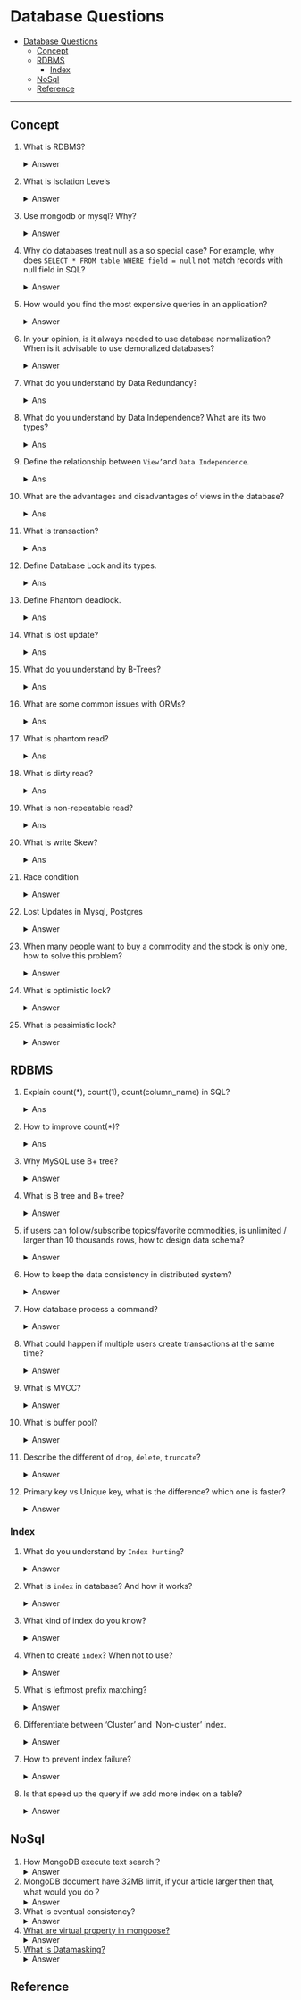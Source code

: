 # Database Questions
- [Database Questions](#database-questions)
  - [Concept](#concept)
  - [RDBMS](#rdbms)
    - [Index](#index)
  - [NoSql](#nosql)
  - [Reference](#reference)
  
---
## Concept
1. What is RDBMS?
    <details><summary>Answer</summary>
    Many data table with relation ship for store data.
    </details>
2. What is Isolation Levels
    <details><summary>Answer</summary>
      Database isolation refers to the ability of a database to allow a transaction to execute as if there are no other concurrently running transactions (even though in reality there can be a large number of concurrently running transactions). The overarching goal is to prevent reads and writes of temporary, aborted, or otherwise incorrect data written by concurrent transactions.
    
      The four levels of isolation are:
      - Read Uncommitted: A transaction can read data that has been modified by other transactions but not yet committed.
      - Read Committed: A transaction can only read data that has been committed by other transactions.
      - Repeatable Read: A transaction can only read data that has been committed by other transactions. It also prevents other transactions from modifying the data that has already been read by the current transaction.
      - Serializable: A transaction can only read data that has been committed by other transactions. It also prevents other transactions from modifying the data that has already been read by the current transaction. It also prevents other transactions from inserting new rows that match the WHERE clause of a query that has already been executed by the current transaction.
    </details>

3. Use mongodb or mysql? Why?
    <details><summary>Answer</summary>
      Actually we can change this question to compare with NoSQL and RDBMS.
      RDBMS is good at ACID if your business need transaction, and you want it to have high performance, you can use RDBMS.
      NoSQL is good at scalability if your business model is not structured will growth fast and become really dynamic. Choose NoSQL is good for you.

    </details>
4. Why do databases treat null as a so special case? For example, why does `SELECT * FROM table WHERE field = null` not match records with null field in SQL?
    <details><summary>Answer</summary>
      NULL means no value, not `zero` or `empty string`. And it have no type in SQL.
      Not `VARCHAR` or `DATE` or others. It will not to equal anything neither itself.
      If you want to check if a field is null, you should use `IS NULL` or `IS NOT NULL` instead of `=` or `<>`. 
    </details>
5. How would you find the most expensive queries in an application?
    <details><summary>Answer</summary>
      If you use SQL server , You can query `dm_exec_query_stats` to get the most expensive query.
      If you use Postgres, you can use an extension module `pg_stat_statements` to get the most expensive query.
      If you use MySQL, you need to capture this information from a log file, and not via a query. `See slow query log`

      Than with `EXPLAIN` you can see the query plan, and you can see the cost of each step. The cost is the number of rows that the step will process. So you can find the most expensive query by the cost of each step. 
    </details>
6. In your opinion, is it always needed to use database normalization? When is it advisable to use demoralized databases?
    <details><summary>Answer</summary>
      Normalization is a process of organizing data in a database. It is used to minimize data redundancy and improve data integrity. It is a technique to reduce the size of the database and increase the speed of the database.
      It is advisable to use demoralized databases when you need to improve the performance of the database cause by lots of join operation.
      `Normalize until it hurts, denormalize until it works.`
    </details>
7.  What do you understand by Data Redundancy?
    <details><summary> Ans </summary>      
      Duplication of data in the database is known as data redundancy. As a result of data redundancy, duplicated data is present at multiple locations, hence it leads to wastage of the storage space and the integrity of the database is destroyed.
    </details>
8.  What do you understand by Data Independence? What are its two types?
    <details><summary> Ans </summary>
      Data Independence refers to the ability to modify the schema definition in one level in such a way that it does not affect the schema definition in the next higher level.

      The 2 types of Data Independence are:

      - Physical Data Independence: It modifies the schema at the physical level without affecting the schema at the conceptual level. User application don't know how the data is stored in the disk, it is own by the database system.
      - Logical Data Independence: It modifies the schema at the conceptual level without affecting or causing changes in the schema at the view level. User application won't be affect by database schema change.
    </details>

9.  Define the relationship between `View’`and `Data Independence`.
    <details><summary> Ans </summary>
      View is a virtual table that does not have its data on its own rather the data is defined from one or more underlying base tables.
      Views account for logical data independence as the growth and restructuring of base tables are not reflected in views. 
    </details>
10. What are the advantages and disadvantages of views in the database?
    <details><summary> Ans </summary>
      Advantages:
        
        1. Views don't store data in a physical location.

        2. The view can be used to hide some of the columns from the table.

        3. Views can provide Access Restriction, since data insertion, update and deletion is not possible with the view.

      Disadvantages:
        
        4. When a table is dropped, associated view become irrelevant.
        
        5. Since the view is created when a query requesting data from view is triggered, its a bit slow.
        
        6. When views are created for large tables, it occupies more memory.
    </summary>
11. What is transaction?
    <details><summary> Ans</summary>
    Transaction is a logic unit in database, means a group of data read & write actions. It will be two results committed(all success) or rollback(all cancel).

    It is common to see in transfer money, you will transfer money from A to B, if A's balance is not enough, you will cancel the transaction, and the money will not transfer to B. To prevent data inconsistency, we need to use transaction.
    </details>
12. Define Database Lock and its types.
    <details><summary> Ans</summary>
    Database lock is a mechanism to prevent data inconsistency. It is used to prevent other transaction from accessing the data that is being accessed by the current transaction.
    - Exclusive Lock: Only one transaction can hold an exclusive lock on a row at a time. Others can't read or write, Until the transaction releases the lock.
  
    - Shared Lock: Multiple transactions can hold a shared lock on a row at a time. Others can read, but can't write, Until the transaction releases the lock. And the same time exclusive lock can't be acquired.

    - Range Lock: It is used to lock a range of rows. Also for InnoDB, it is related to `isolation level`. When isolation level is serializable, it will lock W/R to the range of rows. If isolation level is repeatable read, it will lock write to the range of rows.
    </details>
13. Define Phantom deadlock.
    <details><summary> Ans</summary>
    Phantom deadlock is a deadlock in a distributed DBMS. It is caused by the following conditions:
     - One process is waiting for resource which is being held by another process.
     - When second process release the resource and here comes a delay so no one knows resource is released.
    </details>
14. What is lost update?
    <details><summary> Ans</summary>
    Lost update is a phenomenon that two transactions update the same data, and the last transaction will overwrite the first transaction's update.
    </details>
15. What do you understand by B-Trees?
    <details><summary> Ans</summary>
      B-Trees are a type of self-balancing tree data structure that keeps data sorted and allows searches, sequential access, insertions, and deletions in logarithmic time. B-Trees are a generalization of a binary search tree in that a node can have more than two children.
    </details>
16. What are some common issues with ORMs?
    <details><summary> Ans</summary>
      Props: 
        - Make query sentence more readable. Easy to maintain
        - Prevent SQL injection
        - Models use OOP, which means you an extend and inherit from Models.
      Cons:
        - When you need to do complex query, you need to write raw SQL. ORM may have performance issue.
    </details>

17. What is phantom read?
    <details><summary> Ans</summary>
      Phantom read is a phenomenon two transactions read same data but get different rows.
    </details>

18. What is dirty read?
    <details><summary> Ans</summary>
      Dirty read is a phenomenon that occurs when a transaction reads a data item that has been modified by another uncommitted transaction.

      For example: Transaction A reads a data item, Transaction B modifies the data item, Transaction A reads the data item again, Transaction B update the data item, Transaction A reads the data item again. Transaction A will get the data item that is modified by Transaction B, but not committed.
    </details>

19. What is non-repeatable read?
    <details><summary> Ans</summary>
      Non-repeatable read is a phenomenon that occurs when a transaction re-reads a data item that it has previously read, and finds that the data item's value has been modified by another transaction.

      For example: Transaction A reads a data item, Transaction B modifies the data item, Transaction A reads the data item again. Transaction A will get the data item that is modified by Transaction B, but not committed.
    </details>
20. What is write Skew?
    <details><summary> Ans</summary>
      Write Skew is a phenomenon that occurs when two transactions that each have to make sure conditions are met before they can commit. And both pass the condition check, but when both commit, it will make wrong result.

      For example: Our customers want to buy products which are in stock 20. We have a table to store the stock of products. We have two transactions, Transaction A and Transaction B. Transaction A wants to buy 10 products, Transaction B wants to buy 5 products. Both transactions check the stock of products, and both pass the check. But when both commit, the stock of products will be minus 15, which is wrong.
    </details>

21. Race condition
    <details><summary>Answer</summary>
    - Atomic update
    - Transaction lock
    - Version control
    </details>
22. Lost Updates in Mysql, Postgres
    <details><summary>Answer</summary>
    Two transactions update the same row, the last transaction will overwrite the first transaction's update.
    </details>
23. When many people want to buy a commodity and the stock is only one, how to solve this problem?
    <details><summary>Answer</summary>
    - Use serializable isolation level
    </details>
24. What is optimistic lock?
    <details><summary>Answer</summary>
    Optimistic lock is a mechanism to prevent data inconsistency. When accessing data, it will not lock. So other transaction can access the data. But when commit, it will check if the data is changed. If the data is changed, it will throw an exception.

    - The data I/O is more then pessimistic lock, but the lock time is less.
    - It is more suitable for less resource competition.
    </details>
25. What is pessimistic lock?
    <details><summary>Answer</summary>
    Pessimistic lock is a mechanism to prevent data inconsistency. It is used to prevent other transaction from accessing the data that is being accessed by the current transaction.

    - The data I/O is less then optimistic lock, but the lock time is more.
    - It is more suitable for more resource competition.
    </details>

## RDBMS
1. Explain count(*), count(1), count(column_name) in SQL?
    <details><summary> Ans</summary>
      - count(*) will count all rows, including null.
      - count(1) will count all rows, including null.
      - count(column_name) will count all rows that column_name is not null.
    </details>
2. How to improve count(*)?
    <details><summary> Ans</summary>
      - Add non-clustered index.
    </details>
3. Why MySQL use B+ tree?
    <details><summary>Answer</summary>
    B+Tree only store data in leaf node, B-Tree store data in all node. So there is less data in B+Tree, so it is faster to find data cuz less IO read.

    The time complexity of B+Tree is O(log`d`n), d is the number of children of a node, n is the number of data in the tree. In actual situation d is larger than 100, so even data rows comes to 10 millions, the height of the tree is only 3.

    Compare with hash table, the time complexity of hash table is O(1), but the hash table is not sorted, so it is not suitable for range query.
    </details>
4. What is B tree and B+ tree?
    <details><summary>Answer</summary>
    B tree is a self-balancing tree data structure that keeps data sorted and allows searches, sequential access, insertions, and deletions in logarithmic time. The B-tree is a generalization of a binary search tree in that a node can have more than two children. Unlike self-balancing binary search trees, the B-tree is optimized for systems that read and write large blocks of data. It is commonly used in databases and file-systems.

    B+ tree is a B tree with an additional level at the bottom with linked leaves. It is used to store data in a database or file system. It is a B tree with the following properties:
    - All leaves are on the same level.
    - Every non-leaf node has a pointer to the leftmost leaf node.
    - Only the leaf nodes contain data.
    </details>
5. if users can follow/subscribe topics/favorite commodities, is unlimited / larger than 10 thousands rows, how to design data schema?
    <details><summary>Answer</summary>
    The interviewer want to know is the relation between user and topic/commodity is one-to-one or one-to-many. If it is one-to-one, we can use one table to store the relation. If it is one-to-many, we can use two tables to store the relation. If the relation is one-to-many, we can use one table to store the relation, and use a column to store the number of relation.

    And you will use RDBMS or NoSQL?
    </details>
   
6. How to keep the data consistency in distributed system?
    <details><summary>Answer</summary>
    - Use transaction
    - Use isolation lock, which one is better? why?
    </details>
7. How database process a command?
    <details><summary>Answer</summary>
    There are two layers of DB, the first is server layer. The second is storage engine layer. The server layer is responsible for parsing SQL, generating execution plan, and executing SQL. The storage engine layer is responsible for storing data and index.
    - Parse SQL
    - Generate execution plan
    - Execute SQL
    - Return result
    </details>
8.  What could happen if multiple users create transactions at the same time?
    <details><summary>Answer</summary>
    First, all these users access the same data? Second, what are there transactions doing?
    - If all these users access the same data, and all these transactions are read-only, then there is no problem.
    - If all these users access the same data, and all these transactions are write, then there is a problem. The data will be inconsistent. And we need to use isolation lock to solve this problem.
    </details>
9.  What is MVCC?
    <details><summary>Answer</summary>
    Multi-Version Concurrency Control (MVCC) is a method of concurrency control in which multiple versions of a record can coexist in the database. It is used to solve the problem of dirty read and non-repeatable read. It is used in InnoDB and Postgres.

    It provide a snapshot of the data at a particular time. So the data is consistent. When updated a row of data, it will mark the old row is obsolete, and add a new row with new version. There will be many versions of the same row of data. But only the latest version is visible to the user.
    </details>
10. What is buffer pool?
    <details><summary>Answer</summary>
    Buffer pool is a memory area used to cache data. It is used to improve the performance of database. When a query is executed, the data will be read from buffer pool. If the data is not in buffer pool, it will be read from disk. And the data will be put into buffer pool. So the next time the data is read, it will be read from buffer pool. So it is faster.
    </details>
11. Describe the different of `drop`, `delete`, `truncate`?
    <details><summary>Answer</summary>

        - `drop` will delete the table and the data. It is a DDL command. It will lock the table. It will not release the space of the table.

        - `delete` will delete the data. It is a DML command. It will not lock the table but lock row each execute. It will delete the data row by row and record it. So it is slow.
        
        - `truncate` will delete the data in table. It is a DDL command. It will lock the table. It is faster than `delete` cuz it will not record the deleted data.
    </details>

12. Primary key vs Unique key, what is the difference? which one is faster?
    <details><summary>Answer</summary>
    - Primary key is a unique key, but not allow null.
    - Primary key is faster than unique key.
    - Only one primary key in a table.
    - Both should have same performance.
    </details>

### Index
1. What do you understand by `Index hunting`?
    <details><summary>Answer</summary>
    Index hunting is the process of boosting the collection of indexes which help in improving the query performance as well as the speed of the database.
    </details>
2. What is `index` in database? And how it works?
    <details><summary>Answer</summary>
    Index is a data structure that improves the speed of data retrieval operations on a database table at the cost of additional writes and storage space to maintain the index data structure. Indexes can be created using one or more columns, or expressions. 
    </details>
3. What kind of index do you know?
    <details><summary>Answer</summary>
       - Data structure :B-tree, Hash, R-tree, Bitmap, Full-text, Spatial
       - Physical storage: Clustered Index, Non-clustered Index, secondary index
       - Characteristics: Primary key, Unique key, Non-unique key, Full-text index, Spatial index
  
    Most usually to see are B+Tree, Hash, Full-Text. 
    </details>
4. When to create `index`? When not to use?
    <details><summary>Answer</summary>
    Database will create index defaultly when you create a table. But you can also create index by yourself.

    - If there is primary key, database will create a clustered index on it.

    - If not, database will create a clustered index on non-null and unique column.
    
    - Last, InnoDB will create a clustered index on explicit id row automatically.

    - Disadvantage:
      - Index as B+Tree need to be updated when data is changed, so it will slow down the write speed.
      - Need more physical space to store index.
      - Create/maintain index will slow down the write speed and time spent grow up with data.

    - When to use:
      - Column is unique.
      - Columns are frequently used in `where` clause. You can use union index to combine multiple columns.
      - Columns are frequently used in `order by` and `orderBy` clause. Thus when you use `order by` clause, the data already sorted by index, so it will be faster.

    - When not to use:
      - Columns not frequently used in `where`, `groupBy` or `orderBy` clause.
      - Data is duplicate or null.
      - Data is less.
      - Data frequently changed. This will make index recreate.
    </details> 
5. What is leftmost prefix matching?
    <details><summary>Answer</summary>
    When you create a index on multiple columns, the index will use the leftmost column to sort the data. So if you want to use the index, you must use the leftmost column to query. If you use the other column to query, the index will not be used.
    </details>
6. Differentiate between ‘Cluster’ and ‘Non-cluster’ index.
    <details><summary>Answer</summary>
    
    - Cluster index store real data in the index.
  
    - Non-cluster index store the pointer of data, need to find the data by primary key.
    </details>
7. How to prevent index failure?
    <details><summary>Answer</summary>
    - Using left or right fuzzy query.
    - Use count or functions will make index not work.
    - Union index with leftmost prefix matching.
    - In where clause, use index before `or`, and after `or` is not index.
    </details>
8. Is that speed up the query if we add more index on a table?
    <details><summary>Answer</summary>
    When we read data with index, it will faster. But if we write data, it will slower. Because we need to update the index.
    </details>

## NoSql
1. How MongoDB execute text search？
    <details><summary>Answer</summary>
    MongoDB uses a text index to store the text search data. When you execute a text search, it will use the text index to search the data.
    </details>
2. MongoDB document have 32MB limit, if your article larger then that, what would you do？
    <details><summary>Answer</summary>
    Actually it is 16mb now.
    You can split the article into multiple documents. And use a reference to link them.
    Or use GridFS to store the article.
    </details>
3. What is eventual consistency?
    <details><summary>Answer</summary>
    Eventual consistency is a consistency model in which all replicas will eventually show the same data. It is a consistency model that is weaker than strong consistency. It is used in distributed systems and will enhance the system availability and performance.
    </details>
4. [What are virtual property in mongoose?](https://github.com/Gauthamjm007/Backend-NodeJS-Golang-Interview_QA#what-are-virtual-property-in-mongoose)
   <details><summary>Answer</summary>
   A virtual property is not persisted to the database. We can add it to our schema as a helper to get and set values.but it wont store in database
   </details>
5. [What is Datamasking?](https://github.com/Gauthamjm007/Backend-NodeJS-Golang-Interview_QA#what-is-datamasking)
    <details><summary>Answer</summary>
    It protects the sensitive data from unauthorized access. It is a technique to hide the sensitive data from the user. 
    </details>

## Reference